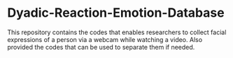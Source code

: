 # Dyadic-Reaction-Emotion-Database
This repository contains the codes that enables researchers to collect facial expressions of a person via a webcam while watching a video. Also provided the codes that can be used to separate them if needed.
